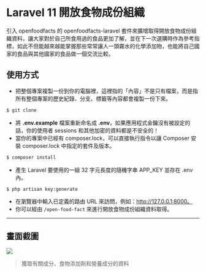 # Laravel 11 開放食物成份組織

引入 openfoodfacts 的 openfoodfacts-laravel 套件來擴增取得開放食物成份組織資料，讓大家對於自己所食用過的食品更加了解，並在下一次選購時作為參考指標，如此不但能越來越能掌握那些常常讓人一頭霧水的化學添加物，也能將自己國家的食品與其他國家的食品做一個交流比較。

## 使用方式
- 把整個專案複製一份到你的電腦裡，這裡指的「內容」不是只有檔案，而是指所有整個專案的歷史紀錄、分支、標籤等內容都會複製一份下來。
```sh
$ git clone
```
- 將 __.env.example__ 檔案重新命名成 __.env__，如果應用程式金鑰沒有被設定的話，你的使用者 sessions 和其他加密的資料都是不安全的！
- 當你的專案中已經有 composer.lock，可以直接執行指令以讓 Composer 安裝 composer.lock 中指定的套件及版本。
```sh
$ composer install
```
- 產生 Laravel 要使用的一組 32 字元長度的隨機字串 APP_KEY 並存在 .env 內。
```sh
$ php artisan key:generate
```
- 在瀏覽器中輸入已定義的路由 URL 來訪問，例如：http://127.0.0.1:8000。
- 你可以經由 `/open-food-fact` 來進行開放食物成份組織資料取得。

----

## 畫面截圖
![](https://i.imgur.com/DYJAH00.png)
> 獲取有關成分、食物添加劑和營養成分的資料
